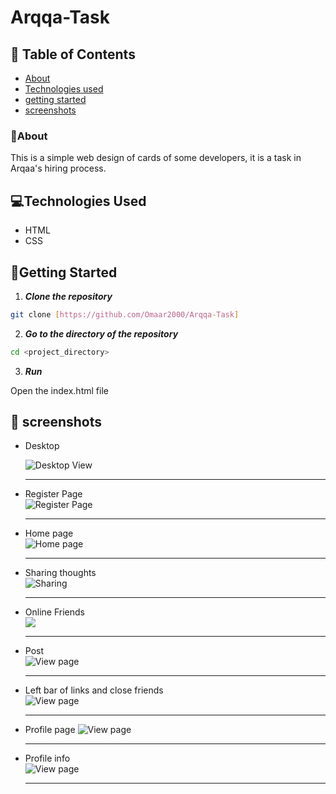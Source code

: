 # Arqqa-Task

## 📝 Table of Contents

- [About](#about)
- [Technologies used](#build)
- [getting started](#start)
- [screenshots](#screenshots)

### 🚩About<a name = "about"></a>

This is a simple web design of cards of some developers, it is a task in Arqaa's hiring process.  


## 💻Technologies Used<a name = "build"></a>

- HTML
- CSS

## 🏁Getting Started <a name = "start"></a>


1. **_Clone the repository_**

```bash
git clone [https://github.com/Omaar2000/Arqqa-Task]

```

2. **_Go to the directory of the repository_**

```bash
cd <project_directory>

```

3. **_Run_**

Open the index.html file 

## 🎥 screenshots<a name = "screenshots"></a>

- Desktop                
  
  ![Desktop View](imgs/screenshots/img-1.jpg)

  <hr />

- Register Page                           
  ![Register Page](imgs/screenshots/img-2.jpg)

  <hr />

- Home page                
  ![Home page](imgs/screenshots/img-3.jpg)

  <hr />

- Sharing thoughts             
  ![Sharing](imgs/screenshots/img-4.jpg)

  <hr />

- Online Friends        
  ![](imgs/screenshots/img-5.jpg)

  <hr />

- Post      
  ![View page](imgs/screenshots/img-6.jpg)

  <hr />

- Left bar of links and close friends     
  ![View page](imgs/screenshots/img-7.jpg)

  <hr />

- Profile page
  ![View page](imgs/screenshots/img-8.jpg)

  <hr />

- Profile info  
  ![View page](imgs/screenshots/img-9.jpg)

  <hr />
